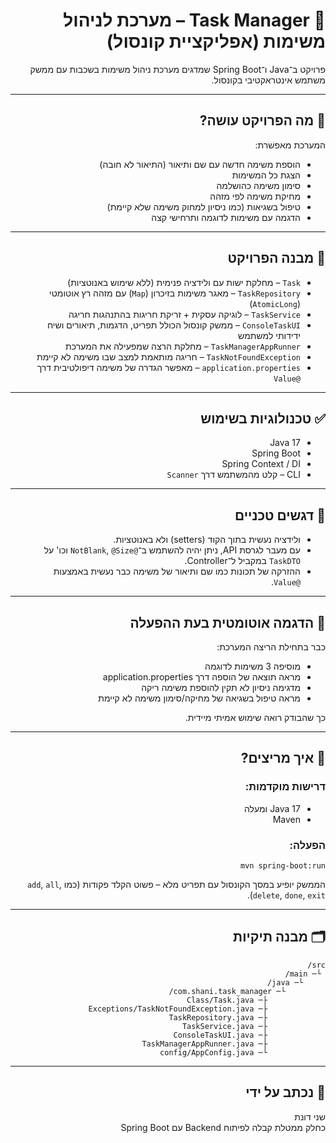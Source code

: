 <div dir="rtl">

# 📝 Task Manager – מערכת לניהול משימות (אפליקציית קונסול)

פרויקט ב־Java ו־Spring Boot שמדגים מערכת ניהול משימות בשכבות עם ממשק משתמש אינטראקטיבי בקונסול.

---

## 🎯 מה הפרויקט עושה?

המערכת מאפשרת:

- הוספת משימה חדשה עם שם ותיאור (התיאור לא חובה)
- הצגת כל המשימות
- סימון משימה כהושלמה
- מחיקת משימה לפי מזהה
- טיפול בשגיאות (כמו ניסיון למחוק משימה שלא קיימת)
- הדגמה עם משימות לדוגמה ותרחישי קצה

---

## 🧱 מבנה הפרויקט

- `Task` – מחלקת ישות עם ולידציה פנימית (ללא שימוש באנוטציות)
- `TaskRepository` – מאגר משימות בזיכרון (`Map`) עם מזהה רץ אוטומטי (`AtomicLong`)
- `TaskService` – לוגיקה עסקית + זריקת חריגות בהתנהגות חריגה
- `ConsoleTaskUI` – ממשק קונסול הכולל תפריט, הדגמות, תיאורים ושיח ידידותי למשתמש
- `TaskManagerAppRunner` – מחלקת הרצה שמפעילה את המערכת
- `TaskNotFoundException` – חריגה מותאמת למצב שבו משימה לא קיימת
- `application.properties` – מאפשר הגדרה של משימה דיפולטיבית דרך `@Value`

---

## ✅ טכנולוגיות בשימוש

- Java 17
- Spring Boot
- Spring Context / DI
- CLI – קלט מהמשתמש דרך `Scanner`

---

## 📌 דגשים טכניים

- ולידציה נעשית בתוך הקוד (setters) ולא באנוטציות.
- עם מעבר לגרסת API, ניתן יהיה להשתמש ב־`@NotBlank`, `@Size` וכו' על `TaskDTO` במקביל ל־Controller.
- ההזרקה של תכונות כמו שם ותיאור של משימה כבר נעשית באמצעות `@Value`.

---

## 🧪 הדגמה אוטומטית בעת ההפעלה

כבר בתחילת הריצה המערכת:
- מוסיפה 3 משימות לדוגמה
- מראה תוצאה של הוספה דרך application.properties
- מדגימה ניסיון לא תקין להוספת משימה ריקה
- מראה טיפול בשגיאה של מחיקה/סימון משימה לא קיימת

כך שהבודק רואה שימוש אמיתי מיידית.

---

## 🚀 איך מריצים?

### דרישות מוקדמות:
- Java 17 ומעלה
- Maven

### הפעלה:

```
mvn spring-boot:run
```

הממשק יופיע במסך הקונסול עם תפריט מלא – פשוט הקלד פקודות (כמו `add`, `all`, `delete`, `done`, `exit`).

---

## 🗂 מבנה תיקיות

```
src/
 └─ main/
     └─ java/
         └─ com.shani.task_manager/
             ├─ Class/Task.java
             ├─ Exceptions/TaskNotFoundException.java
             ├─ TaskRepository.java
             ├─ TaskService.java
             ├─ ConsoleTaskUI.java
             ├─ TaskManagerAppRunner.java
             └─ config/AppConfig.java
```

---

## 🙋 נכתב על ידי

שני דונת  
כחלק ממטלת קבלה לפיתוח Backend עם Spring Boot

</div>